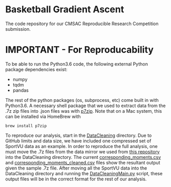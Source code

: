 # Basketball Gradient Ascent

The code repository for our CMSAC Reproducible Research Competition submission.

# IMPORTANT - For Reproducability
To be able to run the Python3.6 code, the following external Python package dependencies exist:
* numpy
* tqdm
* pandas

The rest of the python packages (os, subprocess, etc) come built in with Python3.6. A necessary shell package that we
used to extract data from the .7z zip files into .json files was with [p7zip](https://www.7-zip.org/download.html). Note
that on a Mac system, this can be installed via HomeBrew with
```{bash}
brew install p7zip
```
To reproduce our analysis, start in the
[DataCleaning](https://github.com/rikhavshah/basketball-gradient-ascent/tree/master/DataCleaning) directory. Due to
GitHub limits and data size, we have included one compressed set of SportVU data as an example. In order to reproduce
the full analysis, one must move the .7z files from the data mirror we used from [this
repository](https://github.com/sealneaward/nba-movement-data/tree/master/data) into the DataCleaning directory. The
current
[corresponding_moments.csv](https://github.com/rikhavshah/basketball-gradient-ascent/blob/master/DataCleaning/corresponding_moments.csv)
and
[corresponding_moments_cleaned.csv](https://github.com/rikhavshah/basketball-gradient-ascent/blob/master/DataCleaning/corresponding_moments_cleaned.csv)
files show the resultant output given the sample .7z file. After moving all the SportVU data into the DataCleaning
directory and running the
[DataCleaningMain.py](https://github.com/rikhavshah/basketball-gradient-ascent/blob/master/DataCleaning/DataCleaningMain.py)
script, these output files will be in the correct format for the rest of our analysis.
